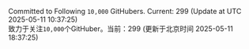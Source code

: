 Committed to Following `10,000` GitHubers. Current: <!-- FOLLOWING_COUNT -->299<!-- FOLLOWING_COUNT --> (Update at UTC <!-- LAST_UPDATED -->2025-05-11 10:37:25<!-- LAST_UPDATED -->)<br>
致力于关注`10,000`个GitHuber。当前：<!-- FOLLOWING_COUNT -->299<!-- FOLLOWING_COUNT --> (更新于北京时间 <!-- LAST_UPDATED_CST -->2025-05-11 18:37:25<!-- LAST_UPDATED_CST -->)
